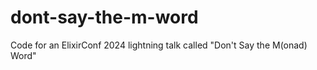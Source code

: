 # dont-say-the-m-word
Code for an ElixirConf 2024 lightning talk called "Don't Say the M(onad) Word"
